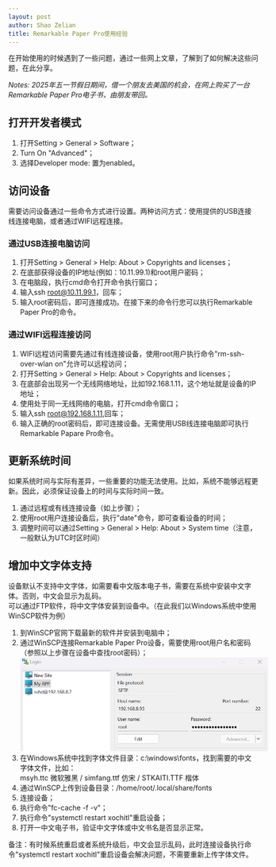 ```yaml
---
layout: post
author: Shao Zelian
title: Remarkable Paper Pro使用经验
---
```



在开始使用的时候遇到了一些问题，通过一些网上文章，了解到了如何解决这些问题，在此分享。<br/>

<i>Notes: 2025年五一节假日期间，借一个朋友去美国的机会，在网上购买了一台Remarkable Paper Pro电子书，由朋友带回。</i>

## 打开开发者模式

1. 打开Setting > General > Software；
2. Turn On "Advanced"；
3. 选择Developer mode: 置为enabled。

## 访问设备

需要访问设备通过一些命令方式进行设置。两种访问方式：使用提供的USB连接线连接电脑，或者通过WIFI远程连接。

### 通过USB连接电脑访问
1. 打开Setting > General > Help: About > Copyrights and licenses；
2. 在底部获得设备的IP地址(例如：10.11.99.1)和root用户密码；
3. 在电脑段，执行cmd命令打开命令执行窗口；
4. 输入ssh root@10.11.99.1，回车；
5. 输入root密码后，即可连接成功。在接下来的命令行忠可以执行Remarkable Paper Pro的命令。

### 通过WIFI远程连接访问
1. WIFI远程访问需要先通过有线连接设备，使用root用户执行命令"rm-ssh-over-wlan on"允许可以远程访问；
2. 打开Setting > General > Help: About > Copyrights and licenses；
3. 在底部会出现另一个无线网络地址，比如192.168.1.11，这个地址就是设备的IP地址；
4. 使用处于同一无线网络的电脑，打开cmd命令窗口；
5. 输入ssh root@192.168.1.11,回车；
6. 输入正确的root密码后，即可连接设备。无需使用USB线连接电脑即可执行Remarkable Papare Pro命令。

## 更新系统时间
如果系统时间与实际有差异，一些重要的功能无法使用。比如，系统不能够远程更新。因此，必须保证设备上的时间与实际时间一致。
1. 通过远程或有线连接设备（如上步骤）；
2. 使用root用户连接设备后，执行"date"命令，即可查看设备的时间；
3. 调整时间可以通过Setting > General > Help: About > System time（注意，一般默认为UTC时区时间）

## 增加中文字体支持
设备默认不支持中文字体，如需要看中文版本电子书，需要在系统中安装中文字体。否则，中文会显示为乱码。<br/>
可以通过FTP软件，将中文字体安装到设备中。（在此我们以Windows系统中使用WinSCP软件为例）
1. 到WinSCP官网下载最新的软件并安装到电脑中；
2. 通过WinSCP连接Remarkable Paper Pro设备，需要使用root用户名和密码（参照以上步骤在设备中查找root密码）；<br/>
	<img src='/assets/images/blog/2025-05-25-rpp-01.png' style="max-width:500px" alt='WinSCP连接设备'/>
3. 在Windows系统中找到字体文件目录：c:\windows\fonts，找到需要的中文字体文件，比如：<br/>
	msyh.ttc 微软雅黑 / simfang.ttf 仿宋 / STKAITI.TTF 楷体
4. 通过WinSCP上传到设备目录：/home/root/.local/share/fonts
5. 连接设备；
6. 执行命令"fc-cache -f -v"；
7. 执行命令"systemctl restart xochitl"重启设备；
8. 打开一中文电子书，验证中文字体或中文书名是否显示正常。

备注：有时候系统重启或者系统升级后，中文会显示乱码，此时连接设备执行命令"systemctl restart xochitl"重启设备会解决问题，不需要重新上传字体文件。

